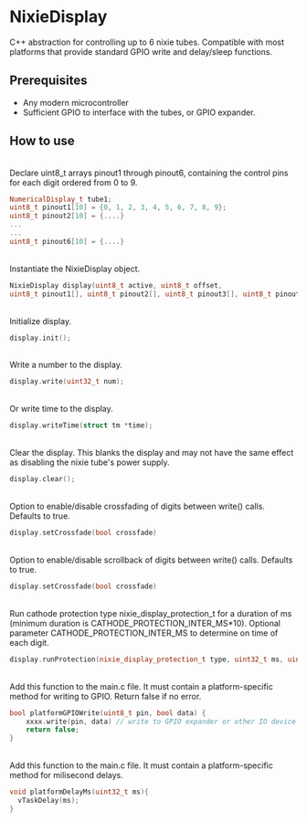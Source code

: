 # NixieDisplay

C++ abstraction for controlling up to 6 nixie tubes. Compatible with most platforms that provide standard GPIO write and delay/sleep functions.

## Prerequisites
* Any modern microcontroller 
* Sufficient GPIO to interface with the tubes, or GPIO expander.


## How to use
\
Declare uint8_t arrays pinout1 through pinout6, containing the control pins for each digit ordered from 0 to 9.
```C++
NumericalDisplay_t tube1;
uint8_t pinout1[10] = {0, 1, 2, 3, 4, 5, 6, 7, 8, 9};
uint8_t pinout2[10] = {....}
...
...
uint8_t pinout6[10] = {....}
```
\
Instantiate the NixieDisplay object.
```C++
NixieDisplay display(uint8_t active, uint8_t offset, 
uint8_t pinout1[], uint8_t pinout2[], uint8_t pinout3[], uint8_t pinout4[], uint8_t pinout5[], uint8_t pinout6[]);
```
\
Initialize display.
```C++
display.init();
```
\
Write a number to the display.
```C++
display.write(uint32_t num);
```
\
Or write time to the display.
```C++
display.writeTime(struct tm *time);
```
\
Clear the display. This blanks the display and may not have the same effect as disabling the nixie tube's power supply.
```C++
display.clear();
```
\
Option to enable/disable crossfading of digits between write() calls. Defaults to true.
```C++
display.setCrossfade(bool crossfade)
```
\
Option to enable/disable scrollback of digits between write() calls. Defaults to true.
```C++
display.setCrossfade(bool crossfade)
```
\
Run cathode protection type nixie_display_protection_t for a duration of ms (minimum duration is CATHODE_PROTECTION_INTER_MS*10). Optional parameter CATHODE_PROTECTION_INTER_MS to determine on time of each digit.
```C++
display.runProtection(nixie_display_protection_t type, uint32_t ms, uint32_t CATHODE_PROTECTION_INTER_MS = 15);
```
\
Add this function to the main.c file. It must contain a platform-specific method for writing to GPIO. Return false if no error.
```C++
bool platformGPIOWrite(uint8_t pin, bool data) {
    xxxx.write(pin, data) // write to GPIO expander or other IO device
    return false;
}
```
\
Add this function to the main.c file. It must contain a platform-specific method for milisecond delays.
```C++
void platformDelayMs(uint32_t ms){
  vTaskDelay(ms);
}

```
